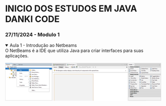 # INICIO DOS ESTUDOS EM JAVA DANKI CODE
### 27/11/2024 - Modulo 1 

<details open>

<summary>Aula 1 - Introdução ao Netbeams</summary>
O NetBeams é a IDE que utiliza Java para criar interfaces para suas aplicações.

![Para isso clicamos com o botão direito](IMG\ImgCriaInterface.png)
</details>